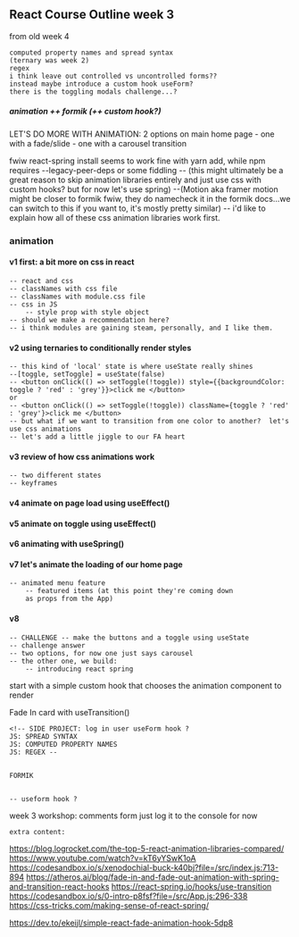 ## React Course Outline week 3

from old week 4

    computed property names and spread syntax
    (ternary was week 2)
    regex
    i think leave out controlled vs uncontrolled forms??
    instead maybe introduce a custom hook useForm?
    there is the toggling modals challenge...?

##### animation ++ formik (++ custom hook?)

LET'S DO MORE WITH ANIMATION:
2 options on main home page - one with a fade/slide - one with a carousel transition

fwiw react-spring install seems to work fine with yarn add, while npm requires --legacy-peer-deps or some fiddling
-- (this might ultimately be a great reason to skip animation
libraries entirely and just use css with custom hooks? but for now let's use spring)
--(Motion aka framer motion might be closer to formik fwiw, they do namecheck it in the formik docs...we can switch to this if you want to, it's mostly pretty similar)
-- i'd like to explain how all of these css animation libraries work first.

### animation

#### v1 first: a bit more on css in react

    -- react and css
    -- classNames with css file
    -- classNames with module.css file
    -- css in JS
        -- style prop with style object
    -- should we make a recommendation here?
    -- i think modules are gaining steam, personally, and I like them.

#### v2 using ternaries to conditionally render styles

    -- this kind of 'local' state is where useState really shines
    --[toggle, setToggle] = useState(false)
    -- <button onClick(() => setToggle(!toggle)) style={{backgroundColor: toggle ? 'red' : 'grey'}}>click me </button>
    or
    -- <button onClick(() => setToggle(!toggle)) className={toggle ? 'red' : 'grey'}>click me </button>
    -- but what if we want to transition from one color to another?  let's use css animations
    -- let's add a little jiggle to our FA heart

#### v3 review of how css animations work

    -- two different states
    -- keyframes

#### v4 animate on page load using useEffect()

#### v5 animate on toggle using useEffect()

#### v6 animating with useSpring()

#### v7 let's animate the loading of our home page

    -- animated menu feature
        -- featured items (at this point they're coming down
        as props from the App)

#### v8

    -- CHALLENGE -- make the buttons and a toggle using useState
    -- challenge answer
    -- two options, for now one just says carousel
    -- the other one, we build:
        -- introducing react spring

start with a simple custom hook that chooses the animation component to render

Fade In card with useTransition()

    <!-- SIDE PROJECT: log in user useForm hook ?
    JS: SPREAD SYNTAX
    JS: COMPUTED PROPERTY NAMES
    JS: REGEX --


    FORMIK


    -- useform hook ?

week 3 workshop:
comments form
just log it to the console for now

    extra content:

https://blog.logrocket.com/the-top-5-react-animation-libraries-compared/
https://www.youtube.com/watch?v=kT6yYSwK1oA
https://codesandbox.io/s/xenodochial-buck-k40bj?file=/src/index.js:713-894
https://atheros.ai/blog/fade-in-and-fade-out-animation-with-spring-and-transition-react-hooks
https://react-spring.io/hooks/use-transition
https://codesandbox.io/s/0-intro-p8fsf?file=/src/App.js:296-338
https://css-tricks.com/making-sense-of-react-spring/

https://dev.to/ekeijl/simple-react-fade-animation-hook-5dp8
